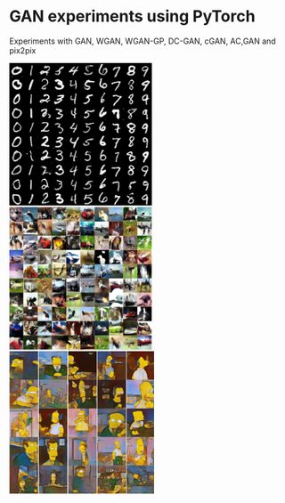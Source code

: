 # GAN experiments using PyTorch

Experiments with GAN, WGAN, WGAN-GP, DC-GAN, cGAN, AC,GAN and pix2pix

<img height="256" alt="c-DC-WGAN-GP-MNIST" src="assets/mnist.png"><img height="256" alt="DC-GAN-cifar" src="assets/cifar.png"><img height="256" alt="pix2pix-Simpsons-colorization" src="assets/simpsons.png">


